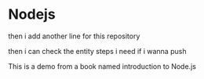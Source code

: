 # Nodejs
then i add another line for this repository

then i can check the entity steps i need if i wanna push

This is a demo from a book named introduction to Node.js
